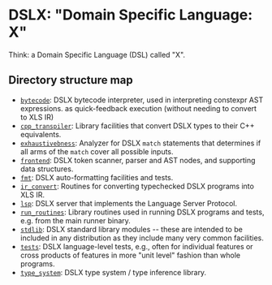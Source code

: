# DSLX: "Domain Specific Language: X"

Think: a Domain Specific Language (DSL) called "X".

## Directory structure map

*   [`bytecode`](https://github.com/google/xls/tree/main/xls/dslx/fmt/): DSLX
    bytecode interpreter, used in interpreting constexpr AST expressions.
    as quick-feedback execution (without needing to convert to XLS IR)
*   [`cpp_transpiler`](https://github.com/google/xls/tree/main/xls/dslx/cpp_transpiler/):
    Library facilities that convert DSLX types to their C++ equivalents.
*   [`exhaustivebness`](https://github.com/google/xls/tree/main/xls/dslx/exhaustiveness/):
    Analyzer for DSLX `match` statements that determines if all arms of the
    `match` cover all possible inputs.
*   [`frontend`](https://github.com/google/xls/tree/main/xls/dslx/frontend/):
    DSLX token scanner, parser and AST nodes, and supporting data structures.
*   [`fmt`](https://github.com/google/xls/tree/main/xls/dslx/fmt/): DSLX
    auto-formatting facilities and tests.
*   [`ir_convert`](https://github.com/google/xls/tree/main/xls/dslx/ir_convert/):
    Routines for converting typechecked DSLX programs into XLS IR.
*   [`lsp`](https://github.com/google/xls/tree/main/xls/dslx/lsp/): DSLX server
    that implements the Language Server Protocol.
*   [`run_routines`](https://github.com/google/xls/tree/main/xls/dslx/run_routines/):
    Library routines used in running DSLX programs and tests, e.g. from the main
    runner binary.
*   [`stdlib`](https://github.com/google/xls/tree/main/xls/dslx/stdlib/): DSLX
    standard library modules -- these are intended to be included in any
    distribution as they include many very common facilities.
*   [`tests`](https://github.com/google/xls/tree/main/xls/dslx/tests/): DSLX
    language-level tests, e.g., often for individual features or cross products
    of features in more "unit level" fashion than whole programs.
*   [`type_system`](https://github.com/google/xls/tree/main/xls/dslx/type_system/):
    DSLX type system / type inference library.
